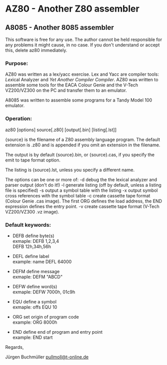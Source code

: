 # AZ80 - Another Z80 assembler
## A8085 - Another 8085 assembler

This software is free for any use. The author cannot be held
responsible for any problems it might cause, in no case. If
you don't understand or accept this, delete az80 immediately.

### Purpose:
  AZ80 was written as a lex/yacc exercise. Lex and Yacc are
  compiler tools: *Lex*ical Analyzer and *Yet Another Compiler Compiler*.
  AZ80 was written to assemble some tools for the EACA Colour Genie
  and the V-Tech VZ200/VZ300 on the PC and transfer them to an emulator.

  A8085 was written to assemble some programs for a Tandy Model 100 emulator.

### Operation:
  az80 [options] source[.z80] [output[.bin] [listing[.lst]]

  {source} is the filename of a Z80 assembly language program.
  The default extension is .z80 and is appended if you omit an
  extension in the filename.

  The output is by default {source}.bin, or
  {source}.cas, if you specify the emit to tape format option.

  The listing is {source}.lst, unless you specify a different name.

  The options can be one or more of:
  -d  debug the the lexical analyzer and parser output (don't do it!)
  -l  generate listing (off by default, unless a listing file is specified)
  -s  output a symbol table with the listing
  -x  output symbol cross references with the symbol table
  -c  create cassette tape format (Colour Genie .cas image).
      The first ORG defines the load address, the END expression
      defines the entry point.
  -v  create cassette tape format (V-Tech VZ200/VZ300 .vz image).

### Default keywords:
  + DEFB	define byte(s)<br/>
        exmaple:  DEFB 1,2,3,4<br/>
                  DEFB 12h,34h,56h<br/>

  + DEFL	define label<br/>
        example:  name DEFL 64000<br/>

  + DEFM	define message<br/>
        exmaple:  DEFM "ABCD"<br/>

  + DEFW	define word(s)<br/>
        exmaple:  DEFW 7000h, 01c9h<br/>

  + EQU	define a symbol<br/>
        exmaple: offs EQU 10<br/>

  + ORG	set origin of program code<br/>
        example:  ORG 8000h<br/>

  + END   define end of program and entry point<br/>
        example:  END start<br/>

Regards,

Jürgen Buchmüller <pullmoll@t-online.de>


